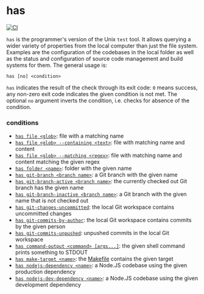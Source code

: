 # has

[![CI](https://github.com/kevgo/has/actions/workflows/ci.yml/badge.svg)](https://github.com/kevgo/has/actions/workflows/ci.yml)

`has` is the programmer's version of the Unix `test` tool. It allows querying a
wider variety of properties from the local computer than just the file system.
Examples are the configuration of the codebases in the local folder as well as
the status and configuration of source code management and build systems for
them. The general usage is:

```
has [no] <condition>
```

`has` indicates the result of the check through its exit code: `0` means
success, any non-zero exit code indicates the given condition is not met. The
optional `no` argument inverts the condition, i.e. checks for absence of the
condition.

### conditions

- [`has file <glob>`](features/file-name.feature): file with a matching name
- [`has file <glob> --containing <text>`](features/file-name-and-content.feature):
  file with matching name and content
- [`has file <glob> --matching <regex>`](features/file-name-and-content.feature):
  file with matching name and content matching the given regex
- [`has folder <name>`](features/folder.feature): folder with the given name
- [`has git-branch <branch name>`](features/git-branch.feature): a Git branch
  with the given name
- [`has git-branch-active <branch name>`](features/git-branch-active.feature):
  the currently checked out Git branch has the given name
- [`has git-branch-inactive <branch name>`](features/git-branch-inactive.feature):
  a Git branch with the given name that is not checked out
- [`has git-changes-uncommitted`](features/git-changes-uncommitted.feature): the
  local Git workspace contains uncommitted changes
- [`has git-commits-by-author`](features/git-commits-by-author.feature): the
  local Git workspace contains commits by the given person
- [`has git-commits-unpushed`](features/git-commits-unpushed.feature): unpushed
  commits in the local Git workspace
- [`has command-output <command> [args...]`](features/command-output.feature):
  the given shell command prints something to STDOUT
- [`has make-target <name>`](features/make-target.feature): the
  [Makefile](https://www.gnu.org/software/make) contains the given target
- [`has nodejs-dependency <name>`](features/node-dependency.feature): a Node.JS
  codebase using the given production dependency
- [`has nodejs-dev-dependency <name>`](features/node-dependency.feature): a
  Node.JS codebase using the given development dependency
